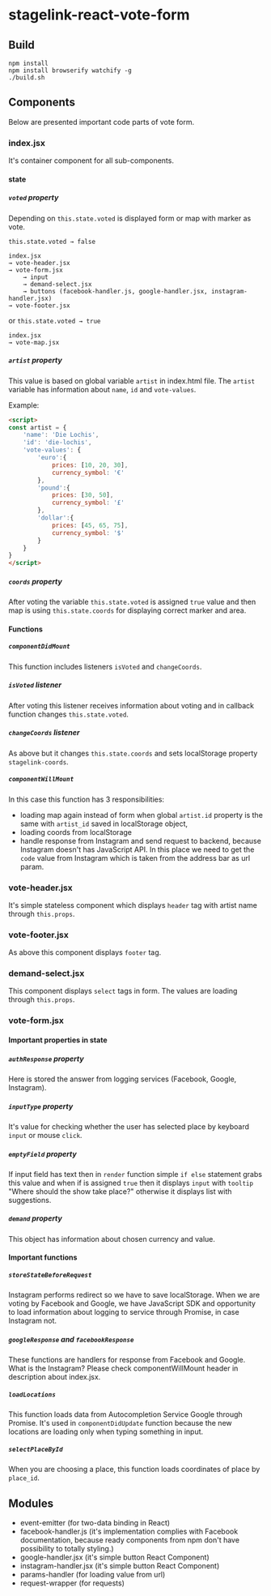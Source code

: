 # stagelink-react-vote-form

## Build
```
npm install
npm install browserify watchify -g
./build.sh
```

## Components
Below are presented important code parts of vote form.

### index.jsx
It's container component for all sub-components.


#### state
##### `voted` property
Depending on `this.state.voted` is displayed form or map with marker as vote.

`this.state.voted → false`

```
index.jsx
→ vote-header.jsx
→ vote-form.jsx
	→ input
	→ demand-select.jsx
	→ buttons (facebook-handler.js, google-handler.jsx, instagram-handler.jsx)
→ vote-footer.jsx

```

or `this.state.voted → true`

```
index.jsx
→ vote-map.jsx
```

##### `artist` property
This value is based on global variable `artist` in index.html file. The `artist` variable has information about `name`, `id` and `vote-values`.

Example:
```html
<script>
const artist = {
	'name': 'Die Lochis',
	'id': 'die-lochis',
	'vote-values': {
		'euro':{
			prices: [10, 20, 30],
			currency_symbol: '€'
		},
		'pound':{
			prices: [30, 50],
			currency_symbol: '£'
		},
		'dollar':{
			prices: [45, 65, 75],
			currency_symbol: '$'
		}
	}
}
</script>
```

##### `coords` property
After voting the variable `this.state.voted` is assigned `true` value and then map is using `this.state.coords` for displaying correct marker and area.


#### Functions

##### `componentDidMount`
This function includes listeners `isVoted` and `changeCoords`.

##### `isVoted` listener
After voting this listener receives information about voting and in callback function changes `this.state.voted`.


##### `changeCoords` listener
As above but it changes `this.state.coords` and sets localStorage property `stagelink-coords`.


##### `componentWillMount`
In this case this function has 3 responsibilities:
- loading map again instead of form when global `artist.id` property is the same with `artist_id` saved in localStorage object,
- loading coords from localStorage
- handle response from Instagram and send request to backend, because Instagram doesn't has JavaScript API. In this place we need to get the `code` value from Instagram which is taken from the address bar as url param.


### vote-header.jsx
It's simple stateless component which displays `header` tag with artist name through `this.props`.

### vote-footer.jsx
As above this component displays `footer` tag.


### demand-select.jsx
This component displays `select` tags in form. The values are loading through `this.props`.

### vote-form.jsx

#### Important properties in state
##### `authResponse` property
Here is stored the answer from logging services (Facebook, Google, Instagram).

##### `inputType` property
It's value for checking whether the user has selected place by keyboard `input` or mouse `click`.

##### `emptyField` property
If input field has text then in `render` function simple `if else` statement grabs this value and when if is assigned `true` then it displays `input` with `tooltip` "Where should the show take place?" otherwise it displays list with suggestions.

##### `demand` property
This object has information about chosen currency and value.





#### Important functions

##### `storeStateBeforeRequest`
Instagram performs redirect so we have to save localStorage. When we are voting by Facebook and Google, we have JavaScript SDK and opportunity to load information about logging to service through Promise, in case Instagram not.

##### `googleResponse` and `facebookResponse`
These functions are handlers for response from Facebook and Google. What is the Instagram? Please check componentWillMount header in description about index.jsx.


##### `loadLocations`
This function loads data from Autocompletion Service Google through Promise. It's used in `componentDidUpdate` function because the new locations are loading only when typing something in input.

##### `selectPlaceById`
When you are choosing a place, this function loads coordinates of place by `place_id`.


## Modules

- event-emitter (for two-data binding in React)
- facebook-handler.js (it's implementation complies with Facebook documentation, because ready components from npm don't have possibility to totally styling.)
- google-handler.jsx (it's simple button React Component)
- instagram-handler.jsx (it's simple button React Component)
- params-handler (for loading value from url)
- request-wrapper (for requests)
